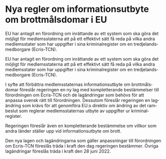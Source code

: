 # Nya regler om informationsutbyte om brottmålsdomar i EU

EU har antagit en förord­ning om inrät­tande av ett system som ska göra det möjligt för med­lems­staterna att på ett effektivt sätt få reda på vilka andra medlems­stater som har upp­gifter i sina kriminal­register om en tredje­lands­med­borgare (Ecris-TCN).

EU har antagit en förord­ning om inrät­tande av ett system som ska göra det möjligt för med­lems­staterna att på ett effektivt sätt få reda på vilka andra medlems­stater som har upp­gifter i sina kriminal­register om en tredje­lands­med­borgare (Ecris-TCN).

I syfte att för­bättra med­lems­staternas informa­tions­utbyte om brott­måls­domar föreslår regeringen en ny lag med kom­plet­terande bestäm­melser till förord­ningen om Ecris-TCN och de lag­änd­ringar som behövs för att anpassa svensk rätt till förord­ningen. Dess­utom föreslår regeringen en lag­ändring som krävs för att genom­föra EU:s direktiv om ändring av det ram­beslut som reglerar med­lems­staternas utbyte av uppgifter ur kriminal­register.

Regeringen föreslår även en komplet­terande bestäm­melse om villkor som andra länder ställer upp vid infor­mations­utbyte om brott.

Den nya lagen och lag­änd­ringarna som gäller anpass­ningar till förord­ningen om Ecris-TCN före­slås träda i kraft den dag regeringen bestäm­mer. Övriga lag­änd­ringar föreslås träda i kraft den 28 juni 2022.
